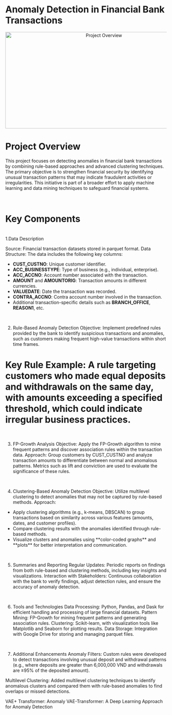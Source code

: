 # Anomaly Detection in Financial Bank Transactions

<div style="text-align: center;">
    <img src="https://developer-blogs.nvidia.com/wp-content/uploads/2021/03/featured_img_devblogs-494.png" alt="Project Overview" width="600" height="300">
</div>


# Project Overview
This project focuses on detecting anomalies in financial bank transactions by combining rule-based approaches and advanced clustering techniques. The primary objective is to strengthen financial security by identifying unusual transaction patterns that may indicate fraudulent activities or irregularities. This initiative is part of a broader effort to apply machine learning and data mining techniques to safeguard financial systems.

<br>

# Key Components
<br>
1.Data Description

Source: Financial transaction datasets stored in parquet format.
Data Structure: The data includes the following key columns:

<ul> <li><b>CUST_CUSTNO</b>: Unique customer identifier.</li> <li><b>ACC_BUSINESSTYPE</b>: Type of business (e.g., individual, enterprise).</li> <li><b>ACC_ACCNO</b>: Account number associated with the transaction.</li> <li><b>AMOUNT</b> and <b>AMOUNTORIG</b>: Transaction amounts in different currencies.</li> <li><b>VALUEDATE</b>: Date the transaction was recorded.</li> <li><b>CONTRA_ACCNO</b>: Contra account number involved in the transaction.</li> <li>Additional transaction-specific details such as <b>BRANCH_OFFICE</b>, <b>REASON1</b>, etc.</li> </ul> <br>

2. Rule-Based Anomaly Detection
Objective: Implement predefined rules provided by the bank to identify suspicious transactions and anomalies, such as customers making frequent high-value transactions within short time frames.<br>
# Key Rule Example: A rule targeting customers who made equal deposits and withdrawals on the same day, with amounts exceeding a specified threshold, which could indicate irregular business practices.

<br>

3. FP-Growth Analysis
Objective: Apply the FP-Growth algorithm to mine frequent patterns and discover association rules within the transaction data.
Approach: Group customers by CUST_CUSTNO and analyze transaction amounts to differentiate between normal and anomalous patterns. Metrics such as lift and conviction are used to evaluate the significance of these rules.

<br>

4. Clustering-Based Anomaly Detection
Objective: Utilize multilevel clustering to detect anomalies that may not be captured by rule-based methods.
Approach:

<ul> <li>Apply clustering algorithms (e.g., k-means, DBSCAN) to group transactions based on similarity across various features (amounts, dates, and customer profiles).</li> <li>Compare clustering results with the anomalies identified through rule-based methods.</li> <li>Visualize clusters and anomalies using **color-coded graphs** and **plots** for better interpretation and communication.</li> </ul> <br>

5. Summaries and Reporting
Regular Updates: Periodic reports on findings from both rule-based and clustering methods, including key insights and visualizations.
Interaction with Stakeholders: Continuous collaboration with the bank to verify findings, adjust detection rules, and ensure the accuracy of anomaly detection.
<br>

6. Tools and Technologies
Data Processing: Python, Pandas, and Dask for efficient handling and processing of large financial datasets.
Pattern Mining: FP-Growth for mining frequent patterns and generating association rules.
Clustering: Scikit-learn, with visualization tools like Matplotlib and Seaborn for plotting results.
Data Storage: Integration with Google Drive for storing and managing parquet files.
<br>

7. Additional Enhancements
Anomaly Filters: Custom rules were developed to detect transactions involving unusual deposit and withdrawal patterns (e.g., where deposits are greater than 6,000,000 VND and withdrawals are ≥95% of the deposited amount). <br>

Multilevel Clustering: Added multilevel clustering techniques to identify anomalous clusters and compared them with rule-based anomalies to find overlaps or missed detections. <br>

VAE+ Transformer: Anomaly VAE-Transformer: A Deep Learning
 Approach for Anomaly Detection

